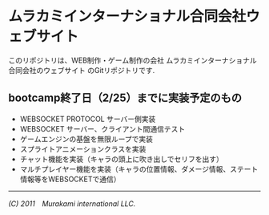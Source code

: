 # ムラカミインターナショナル合同会社ウェブサイト  

このリポジトリは、WEB制作・ゲーム制作の会社
ムラカミインターナショナル合同会社のウェブサイト
のGitリポジトリです.  

## bootcamp終了日（2/25）までに実装予定のもの  
- WEBSOCKET PROTOCOL サーバー側実装
- WEBSOCKET サーバー、クライアント間通信テスト
- ゲームエンジンの基盤を無限ループで実装
- スプライトアニメーションクラスを実装
- チャット機能を実装（キャラの頭上に吹き出しでセリフを出す）
- マルチプレイヤー機能を実装（キャラの位置情報、ダメージ情報、ステート情報等をWEBSOCKETで通信）

---
_(C) 2011　Murakami international LLC._
